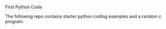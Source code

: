 First Python Code

The following repo contains starter python coding examples
and a random c program.
